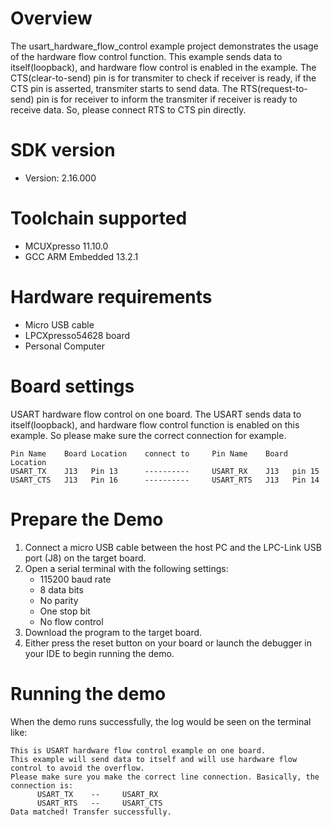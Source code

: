 Overview
========
The usart_hardware_flow_control example project demonstrates the usage
of the hardware flow control function. This example sends data to itself(loopback),
and hardware flow control is enabled in the example. The CTS(clear-to-send)
pin is for transmiter to check if receiver is ready, if the CTS pin is asserted,
transmiter starts to send data. The RTS(request-to-send) pin is for receiver
to inform the transmiter if receiver is ready to receive data. So, please connect
RTS to CTS pin directly.

SDK version
===========
- Version: 2.16.000

Toolchain supported
===================
- MCUXpresso  11.10.0
- GCC ARM Embedded  13.2.1

Hardware requirements
=====================
- Micro USB cable
- LPCXpresso54628 board
- Personal Computer

Board settings
==============
USART hardware flow control on one board.
The USART sends data to itself(loopback), and hardware flow control function is 
enabled on this example. So please make sure the correct connection for example.
~~~~~~~~~~~~~~~~~~~~~~~~~~~~~~~~~~~~~~~~~~~~~~~~~~~~~~~~~~~~~~~~~~~~~~~~~~~~~~~~~~~~~~~~~
Pin Name    Board Location    connect to     Pin Name    Board Location
USART_TX    J13   Pin 13      ----------     USART_RX    J13   pin 15
USART_CTS   J13   Pin 16      ----------     USART_RTS   J13   Pin 14
~~~~~~~~~~~~~~~~~~~~~~~~~~~~~~~~~~~~~~~~~~~~~~~~~~~~~~~~~~~~~~~~~~~~~~~~~~~~~~~~~~~~~~~~~

Prepare the Demo
================
1.  Connect a micro USB cable between the host PC and the LPC-Link USB port (J8) on the target board.
2.  Open a serial terminal with the following settings:
    - 115200 baud rate
    - 8 data bits
    - No parity
    - One stop bit
    - No flow control
3.  Download the program to the target board.
4.  Either press the reset button on your board or launch the debugger in your IDE to begin running the demo.

Running the demo
================
When the demo runs successfully, the log would be seen on the terminal like:

~~~~~~~~~~~~~~~~~~~~~~~~~~~~~~~~~~~~~~~~
This is USART hardware flow control example on one board.
This example will send data to itself and will use hardware flow control to avoid the overflow.
Please make sure you make the correct line connection. Basically, the connection is:
      USART_TX    --     USART_RX
      USART_RTS   --     USART_CTS
Data matched! Transfer successfully.
~~~~~~~~~~~~~~~~~~~~~~~~~~~~~~~~~~~~~~~~
